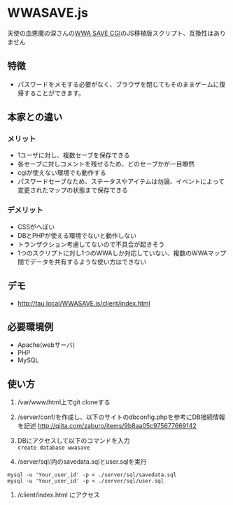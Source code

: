 # WWASAVE.js
天使の血悪魔の涙さんの[WWA SAVE CGI](http://tenaku.sakura.ne.jp/materia/script/wwa/save.html)のJS移植版スクリプト、互換性はありません

## 特徴
* パスワードをメモする必要がなく、ブラウザを閉じてもそのままゲームに復帰することができます。

## 本家との違い
### メリット
* 1ユーザに対し、複数セーブを保存できる
* 各セーブに対しコメントを残せるため、どのセーブかが一目瞭然
* cgiが使えない環境でも動作する
* パスワードセーブなため、ステータスやアイテムは勿論、イベントによって変更されたマップの状態まで保存できる

### デメリット
* CSSがへぼい
* DBとPHPが使える環境でないと動作しない
* トランザクション考慮してないので不具合が起きそう
* 1つのスクリプトに対し1つのWWAしか対応していない、複数のWWAマップ間でデータを共有するような使い方はできない

## デモ
* http://tau.local/WWASAVE.js/client/index.html

## 必要環境例
* Apache(webサーバ)
* PHP
* MySQL

## 使い方
1. /var/www/html上でgit cloneする
1. /server/conf/を作成し、以下のサイトのdbconfig.phpを参考にDB接続情報を記述
http://qiita.com/zaburo/items/9b8aa05c975677669142

1. DBにアクセスして以下のコマンドを入力  
`create database wwasave`
1. /server/sql/内のsavedata.sqlとuser.sqlを実行
```
mysql -u 'Your_user_id' -p < ./server/sql/savedata.sql
mysql -u 'Your_user_id' -p < ./server/sql/user.sql
```
1. /client/index.html にアクセス

